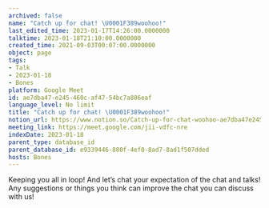 ```yaml
---
archived: false
name: "Catch up for chat! \U0001F389woohoo!"
last_edited_time: 2023-01-17T14:26:00.0000000
talktime: 2023-01-18T21:10:00.0000000
created_time: 2021-09-03T00:07:00.0000000
object: page
tags:
- Talk
- 2023-01-18
- Bones
platform: Google Meet
id: ae7dba47-e245-460c-af47-54bc7a886eaf
language_level: No limit
title: "Catch up for chat! \U0001F389woohoo!"
notion_url: https://www.notion.so/Catch-up-for-chat-woohoo-ae7dba47e245460caf4754bc7a886eaf
meeting_link: https://meet.google.com/jii-vdfc-nre
indexDate: 2023-01-18
parent_type: database_id
parent_database_id: e9339446-880f-4ef0-8ad7-8ad1f507dded
hosts: Bones
---
```


Keeping you all in loop! And let’s chat your expectation of the chat and talks!
Any suggestions or things you think can improve the chat you can discuss with us!





